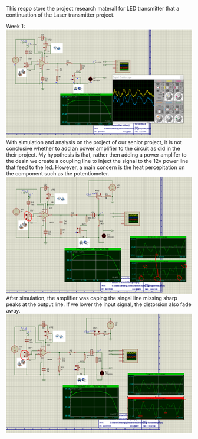This respo store the project research materail for LED transmitter that a continuation of the Laser transmitter project.

Week 1:
  ![alt text](https://github.com/ChheangL/LED-Transceiver/blob/main/Trasmitter%20Laser%20Simulation.PNG?raw=true)
  With simulation and analysis on the project of our senior project, it is not conclusive whether to add an power amplifier to the circuit as did in the their project. 
  My hypothesis is that, rather then adding a power amplifer to the desin we create a coupling line to inject the signal to the 12v power line that feed to the led. 
  However, a main concern is the heat percepitation on the component such as the potentiometer.
  ![distroding signal](https://github.com/ChheangL/LED-Transceiver/blob/main/AudioDistortion_MissingPeak.PNG?raw=true)
  After simulation, the amplifier was caping the singal line missing sharp peaks at the output line.
  If we lower the input signal, the distorsion also fade away.
  ![non-distorded signal](https://github.com/ChheangL/LED-Transceiver/blob/main/NoDistrotionCap.PNG?raw=true)
